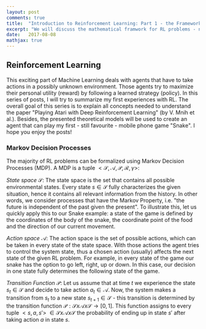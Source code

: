 ```yaml
---
layout: post
comments: true
title:  "Introduction to Reinforcement Learning: Part 1 - the Framework"
excerpt: "We will discuss the mathematical framwork for RL problems - namely, Markov Decision Processes. The goal of this series of posts is to introduce all necessary concepts in order to understand Deep Q-Networks."
date:   2017-08-08
mathjax: true
---
```


## Reinforcement Learning 

This exciting part of Machine Learning deals with agents that have to take 
actions in a possibly unknown environment. Those agents try to maximize their personal utility (reward) by following a learned strategy (policy). In this series of posts, I will try to summarize my first experiences with RL. The overall goal of this series is to explain all concepts needed to understand the paper "Playing Atari with Deep Reinforcement Learning" (by V. Mnih et al.). Besides, the presented theoretical models will be used to create an agent that can play my first - still favourite - mobile phone game "Snake". I hope you enjoy the posts!      

### Markov Decision Processes

The majority of RL problems can be formalized using Markov Decision Processes (MDP). A MDP is a tuple $<\mathcal{S}, \mathcal{A}, \mathcal{P}, \mathcal{R}, γ>$: 

*State space* $\mathcal{S}$: The state space is the set that contains all possible environmental states. Every state $s \in \mathcal{S}$ fully characterizes the given situation, hence it contains all relevant information from the history. In other words, we consider processes that have the Markov Property, i.e. "the future is independent of the past given the present". To illustrate this, let us quickly apply this to our Snake example: a state of the game is defined by the coordinates of the body of the snake, the coordinate point of the food and the direction of our current movement.  

*Action space* $\mathcal{A}$: The action space is the set of possible actions, which can be taken in every state of the state space. With those actions the agent tries to control the system state, thus a chosen action (usually) affects the next state of the given RL problem. For example, in every state of the game our snake has the option to go left, right, up or down. In this case, our decision in one state fully determines the following state of the game.

*Transition Function* $\mathcal{P}$: Let us assume that at time $t$ we experience the state $s_t \in \mathcal{S}$ and decide to take action $a_t \in \mathcal{A}$. Now, the system makes a transition from $s_t$ to a new state $s_{t+1} \in \mathcal{S}$ - this transition is determined by the transition function $\mathcal{P}: \mathcal{S} x \mathcal{A} x \mathcal{S} \rightarrow [0,1]$. This function assigns to every tuple $<s, a, s'>$  $\in \mathcal{S} x \mathcal{A} x \mathcal{S}$ the probability of ending up in state $s'$ after taking action $a$ in state $s$. 
